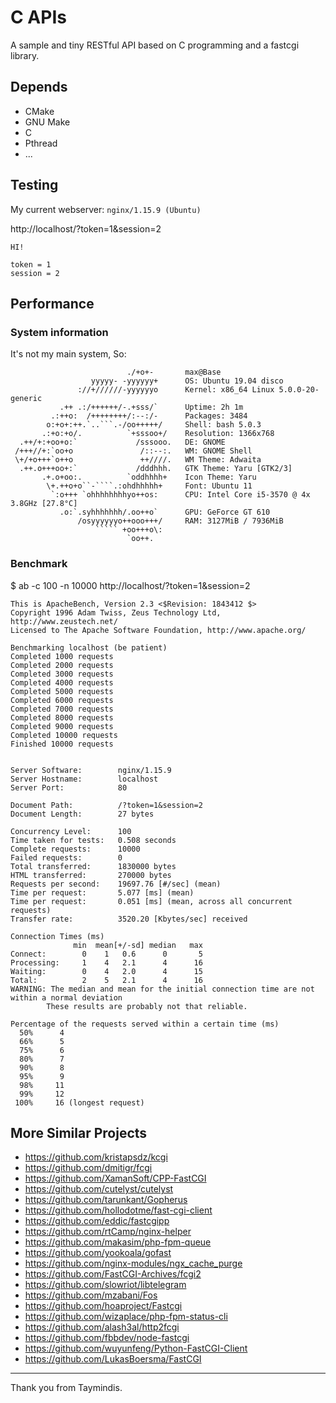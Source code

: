 # C APIs

A sample and tiny RESTful API based on C programming and a fastcgi library.

## Depends

- CMake
- GNU Make
- C
- Pthread
- ...

## Testing

My current webserver: `nginx/1.15.9 (Ubuntu)`

http://localhost/?token=1&session=2

```
HI!

token = 1
session = 2
```

## Performance

### System information

It's not my main system, So:
```
                          ./+o+-       max@Base
                  yyyyy- -yyyyyy+      OS: Ubuntu 19.04 disco
               ://+//////-yyyyyyo      Kernel: x86_64 Linux 5.0.0-20-generic
           .++ .:/++++++/-.+sss/`      Uptime: 2h 1m
         .:++o:  /++++++++/:--:/-      Packages: 3484
        o:+o+:++.`..```.-/oo+++++/     Shell: bash 5.0.3
       .:+o:+o/.          `+sssoo+/    Resolution: 1366x768
  .++/+:+oo+o:`             /sssooo.   DE: GNOME 
 /+++//+:`oo+o               /::--:.   WM: GNOME Shell
 \+/+o+++`o++o               ++////.   WM Theme: Adwaita
  .++.o+++oo+:`             /dddhhh.   GTK Theme: Yaru [GTK2/3]
       .+.o+oo:.          `oddhhhh+    Icon Theme: Yaru
        \+.++o+o``-````.:ohdhhhhh+     Font: Ubuntu 11
         `:o+++ `ohhhhhhhhyo++os:      CPU: Intel Core i5-3570 @ 4x 3.8GHz [27.8°C]
           .o:`.syhhhhhhh/.oo++o`      GPU: GeForce GT 610
               /osyyyyyyo++ooo+++/     RAM: 3127MiB / 7936MiB
                   ````` +oo+++o\:    
                          `oo++.      
```

### Benchmark

$ ab -c 100 -n 10000 http://localhost/?token=1&session=2

```
This is ApacheBench, Version 2.3 <$Revision: 1843412 $>
Copyright 1996 Adam Twiss, Zeus Technology Ltd, http://www.zeustech.net/
Licensed to The Apache Software Foundation, http://www.apache.org/

Benchmarking localhost (be patient)
Completed 1000 requests
Completed 2000 requests
Completed 3000 requests
Completed 4000 requests
Completed 5000 requests
Completed 6000 requests
Completed 7000 requests
Completed 8000 requests
Completed 9000 requests
Completed 10000 requests
Finished 10000 requests


Server Software:        nginx/1.15.9
Server Hostname:        localhost
Server Port:            80

Document Path:          /?token=1&session=2
Document Length:        27 bytes

Concurrency Level:      100
Time taken for tests:   0.508 seconds
Complete requests:      10000
Failed requests:        0
Total transferred:      1830000 bytes
HTML transferred:       270000 bytes
Requests per second:    19697.76 [#/sec] (mean)
Time per request:       5.077 [ms] (mean)
Time per request:       0.051 [ms] (mean, across all concurrent requests)
Transfer rate:          3520.20 [Kbytes/sec] received

Connection Times (ms)
              min  mean[+/-sd] median   max
Connect:        0    1   0.6      0       5
Processing:     1    4   2.1      4      16
Waiting:        0    4   2.0      4      15
Total:          2    5   2.1      4      16
WARNING: The median and mean for the initial connection time are not within a normal deviation
        These results are probably not that reliable.

Percentage of the requests served within a certain time (ms)
  50%      4
  66%      5
  75%      6
  80%      7
  90%      8
  95%      9
  98%     11
  99%     12
 100%     16 (longest request)
```

## More Similar Projects

- https://github.com/kristapsdz/kcgi
- https://github.com/dmitigr/fcgi
- https://github.com/XamanSoft/CPP-FastCGI
- https://github.com/cutelyst/cutelyst
- https://github.com/tarunkant/Gopherus
- https://github.com/hollodotme/fast-cgi-client
- https://github.com/eddic/fastcgipp
- https://github.com/rtCamp/nginx-helper
- https://github.com/makasim/php-fpm-queue
- https://github.com/yookoala/gofast
- https://github.com/nginx-modules/ngx_cache_purge
- https://github.com/FastCGI-Archives/fcgi2
- https://github.com/slowriot/libtelegram
- https://github.com/mzabani/Fos
- https://github.com/hoaproject/Fastcgi
- https://github.com/wizaplace/php-fpm-status-cli
- https://github.com/alash3al/http2fcgi
- https://github.com/fbbdev/node-fastcgi
- https://github.com/wuyunfeng/Python-FastCGI-Client
- https://github.com/LukasBoersma/FastCGI

---------

Thank you from Taymindis.
